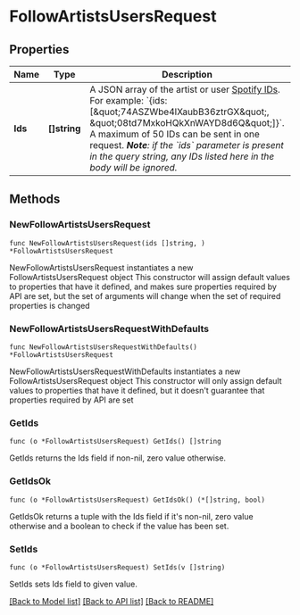 # FollowArtistsUsersRequest

## Properties

Name | Type | Description | Notes
------------ | ------------- | ------------- | -------------
**Ids** | **[]string** | A JSON array of the artist or user [Spotify IDs](/documentation/web-api/concepts/spotify-uris-ids). For example: &#x60;{ids:[\&quot;74ASZWbe4lXaubB36ztrGX\&quot;, \&quot;08td7MxkoHQkXnWAYD8d6Q\&quot;]}&#x60;. A maximum of 50 IDs can be sent in one request. _**Note**: if the &#x60;ids&#x60; parameter is present in the query string, any IDs listed here in the body will be ignored._  | 

## Methods

### NewFollowArtistsUsersRequest

`func NewFollowArtistsUsersRequest(ids []string, ) *FollowArtistsUsersRequest`

NewFollowArtistsUsersRequest instantiates a new FollowArtistsUsersRequest object
This constructor will assign default values to properties that have it defined,
and makes sure properties required by API are set, but the set of arguments
will change when the set of required properties is changed

### NewFollowArtistsUsersRequestWithDefaults

`func NewFollowArtistsUsersRequestWithDefaults() *FollowArtistsUsersRequest`

NewFollowArtistsUsersRequestWithDefaults instantiates a new FollowArtistsUsersRequest object
This constructor will only assign default values to properties that have it defined,
but it doesn't guarantee that properties required by API are set

### GetIds

`func (o *FollowArtistsUsersRequest) GetIds() []string`

GetIds returns the Ids field if non-nil, zero value otherwise.

### GetIdsOk

`func (o *FollowArtistsUsersRequest) GetIdsOk() (*[]string, bool)`

GetIdsOk returns a tuple with the Ids field if it's non-nil, zero value otherwise
and a boolean to check if the value has been set.

### SetIds

`func (o *FollowArtistsUsersRequest) SetIds(v []string)`

SetIds sets Ids field to given value.



[[Back to Model list]](../README.md#documentation-for-models) [[Back to API list]](../README.md#documentation-for-api-endpoints) [[Back to README]](../README.md)


